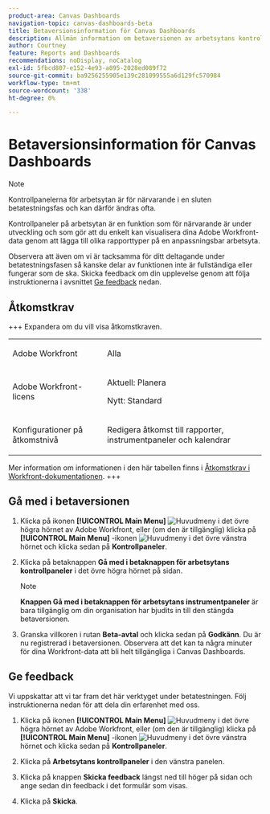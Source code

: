 ```yaml
---
product-area: Canvas Dashboards
navigation-topic: canvas-dashboards-beta
title: Betaversionsinformation för Canvas Dashboards
description: Allmän information om betaversionen av arbetsytans kontrollpaneler
author: Courtney
feature: Reports and Dashboards
recommendations: noDisplay, noCatalog
exl-id: 5fbcd807-e152-4e93-a895-2028ed089f72
source-git-commit: ba9256255905e139c281099555a6d129fc570984
workflow-type: tm+mt
source-wordcount: '338'
ht-degree: 0%

---
```


# Betaversionsinformation för Canvas Dashboards

>[!NOTE]
>
>Kontrollpanelerna för arbetsytan är för närvarande i en sluten betatestningsfas och kan därför ändras ofta.

Kontrollpaneler på arbetsytan är en funktion som för närvarande är under utveckling och som gör att du enkelt kan visualisera dina Adobe Workfront-data genom att lägga till olika rapporttyper på en anpassningsbar arbetsyta.

Observera att även om vi är tacksamma för ditt deltagande under betatestningsfasen så kanske delar av funktionen inte är fullständiga eller fungerar som de ska. Skicka feedback om din upplevelse genom att följa instruktionerna i avsnittet [Ge feedback](#provide-feedback) nedan.

## Åtkomstkrav

+++ Expandera om du vill visa åtkomstkraven.

<table style="table-layout:auto"> 
<col> 
</col> 
<col> 
</col> 
<tbody> 
<tr> 
   <td role="rowheader"><p>Adobe Workfront</p></td> 
   <td> 
<p>Alla </p> 
   </td> 
<tr> 
 <tr> 
   <td role="rowheader"><p>Adobe Workfront-licens</p></td> 
   <td> 
<p>Aktuell: Planera </p> 
<p>Nytt: Standard</p> 
   </td> 
   </tr> 
  </tr> 
  <tr> 
   <td role="rowheader"><p>Konfigurationer på åtkomstnivå</p></td> 
   <td><p>Redigera åtkomst till rapporter, instrumentpaneler och kalendrar</p>
  </td> 
  </tr>  
</tbody> 
</table>

Mer information om informationen i den här tabellen finns i [Åtkomstkrav i Workfront-dokumentationen](/help/quicksilver/administration-and-setup/add-users/access-levels-and-object-permissions/access-level-requirements-in-documentation.md).
+++


## Gå med i betaversionen

1. Klicka på ikonen **[!UICONTROL Main Menu]** ![Huvudmeny](/help/_includes/assets/main-menu-icon.png) i det övre högra hörnet av Adobe Workfront, eller (om den är tillgänglig) klicka på **[!UICONTROL Main Menu]** -ikonen ![Huvudmeny](/help/_includes/assets/main-menu-icon-left-nav.png) i det övre vänstra hörnet och klicka sedan på **Kontrollpaneler**.

1. Klicka på betaknappen **Gå med i betaknappen för arbetsytans kontrollpaneler** i det övre högra hörnet på sidan.

   >[!NOTE]
   >
   > **Knappen Gå med i betaknappen för arbetsytans instrumentpaneler** är bara tillgänglig om din organisation har bjudits in till den stängda betaversionen.

1. Granska villkoren i rutan **Beta-avtal** och klicka sedan på **Godkänn**. Du är nu registrerad i betaversionen. Observera att det kan ta några minuter för dina Workfront-data att bli helt tillgängliga i Canvas Dashboards.

## Ge feedback

Vi uppskattar att vi tar fram det här verktyget under betatestningen. Följ instruktionerna nedan för att dela din erfarenhet med oss.

1. Klicka på ikonen **[!UICONTROL Main Menu]** ![Huvudmeny](/help/_includes/assets/main-menu-icon.png) i det övre högra hörnet av Adobe Workfront, eller (om den är tillgänglig) klicka på **[!UICONTROL Main Menu]** -ikonen ![Huvudmeny](/help/_includes/assets/main-menu-icon-left-nav.png) i det övre vänstra hörnet och klicka sedan på **Kontrollpaneler**.

1. Klicka på **Arbetsytans kontrollpaneler** i den vänstra panelen.

1. Klicka på knappen **Skicka feedback** längst ned till höger på sidan och ange sedan din feedback i det formulär som visas.

1. Klicka på **Skicka**.

